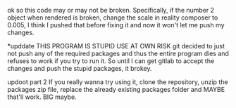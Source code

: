 ok so this code may or may not be broken. 
Specifically, if the number 2 object when rendered is broken, change the scale in reality composer to 0.005,
I think I pushed that before fixing it and now it won't let me push my changes. 

*upddate
THIS PROGRAM IS STUPID USE AT OWN RISK
git decided to just not push any of the required packages and thus the entire program dies and refuses to work if you try to run it. So until I can get gitlab to accept the changes and push the stupid packages, it brokey.

updoot part 2
If you really wanna try using it, clone the repository, unzip the packages zip file, replace the already existing packages folder and MAYBE that'll work. BIG maybe.